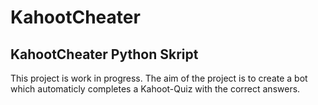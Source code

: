 # KahootCheater
## KahootCheater Python Skript

This project is work in progress. The aim of the project is to create a bot which automaticly completes a Kahoot-Quiz with the correct answers.
